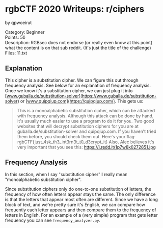# rgbCTF 2020 Writeups: r/ciphers
by qpwoeirut

Category: Beginner<br>
Points: 50<br>
Description: RGBsec does not endorse (or really even know at this point) what the content is on that sub reddit.
(It's just the title of the challenge)<br>
Files: 11.txt

## Explanation
This cipher is a substitution cipher.
We can figure this out through frequency analysis.
See below for an explanation of frequency analysis.
Once we know it's a substitution cipher, we can just plug it into [www.guballa.de/substitution-solver](https://www.guballa.de/substitution-solver) or [www.quipqiup.com](https://quipqiup.com/).
This gets us:
>This is a monoalphabetic substitution cipher, which can be attacked with frequency analysis. Although this attack can be done by hand, it's usually much easier to use a program to do it for you. Two good websites that will decrypt substitution ciphers for you are at guballa.de/substitution-solver and quipqiup.com. If you haven't tried them before, you should check them out. Here's your flag: rgbCTF{just_4sk_th3_int3rn3t_t0_d3crypt_it}
>Also, Alec believes it's very important that you see this: https://i.redd.it/1p7w8k0272851.jpg

## Frequency Analysis
In this section, when I say "substitution cipher" I really mean "monoalphabetic substitution cipher".

Since substitution ciphers only do one-to-one substitution of letters, the frequency of how often letters appear stays the same.
The only difference is that the letters that appear most often are different.
Since we have a long block of text, and we're pretty sure it's English, we can compare how frequently each letter appears and then compare them to the frequency of letters in English.
For an example of a (very simple) program that gets letter frequency you can see `frequency_analyzer.py`.
